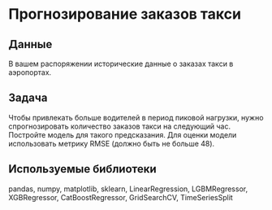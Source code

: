 # Прогнозирование заказов такси
## Данные
В вашем распоряжении исторические данные о заказах такси в аэропортах.
## Задача
Чтобы привлекать больше водителей в период пиковой нагрузки, нужно спрогнозировать количество заказов такси на следующий час. Постройте модель для такого предсказания. Для оценки модели использовать метрику RMSE (должно быть не больше 48).
## Используемые библиотеки
pandas, numpy, matplotlib, sklearn, LinearRegression, LGBMRegressor, XGBRegressor, CatBoostRegressor, GridSearchCV, TimeSeriesSplit
